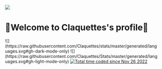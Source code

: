 
![](https://user-images.githubusercontent.com/114826837/204274294-4347eb2f-cb25-429c-9e90-8289991cc5bf.png)
<h1>🌸Welcome to Claquettes's profile🌸</h1>
![](https://raw.githubusercontent.com/Claquettes/stats/master/generated/languages.svg#gh-dark-mode-only)
![](https://raw.githubusercontent.com/Claquettes/Stats/master/generated/languages.svg#gh-light-mode-only)
<a href="https://wakatime.com/@85363e99-4bd6-4f5d-928a-967ecbb24610"><img src="https://wakatime.com/badge/user/85363e99-4bd6-4f5d-928a-967ecbb24610.svg" alt="Total time coded since Nov 26 2022" /></a>
